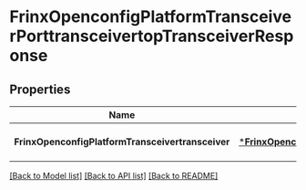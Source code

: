# FrinxOpenconfigPlatformTransceiverPorttransceivertopTransceiverResponse

## Properties
Name | Type | Description | Notes
------------ | ------------- | ------------- | -------------
**FrinxOpenconfigPlatformTransceivertransceiver** | [***FrinxOpenconfigPlatformTransceiverPorttransceivertopTransceiver**](frinx.openconfig.platform.transceiver.porttransceivertop.Transceiver.md) |  | [optional] [default to null]

[[Back to Model list]](../README.md#documentation-for-models) [[Back to API list]](../README.md#documentation-for-api-endpoints) [[Back to README]](../README.md)


